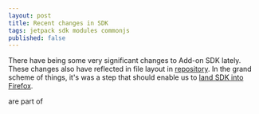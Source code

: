 ```yaml
---
layout: post
title: Recent changes in SDK
tags: jetpack sdk modules commonjs
published: false
---
```


There have being some very significant changes to Add-on SDK lately.
These changes also have reflected in file layout in [repository][sdk repo].
In the grand scheme of things, it's was a step that should enable us to
[land SDK into Firefox][landing to Firefox]. 

are part of 


[sdk repo]:https://github.com/mozilla/addon-sdk
[landing to Firefox]:https://github.com/mozilla/addon-sdk/wiki/JEP%20SDK%20in%20Firefox
